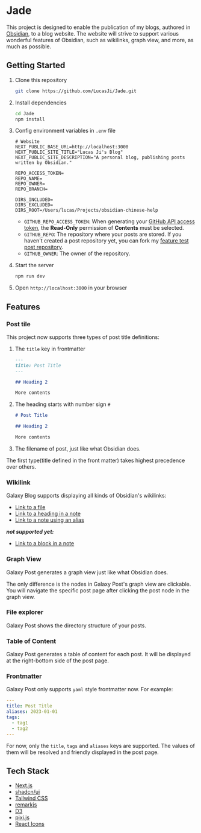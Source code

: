 # Jade

This project is designed to enable the publication of my blogs, authored
in [Obsidian](https://obsidian.md/), to a blog website. The website will strive to support various
wonderful features of Obsidian, such as wikilinks, graph view, and more, as much as possible.

## Getting Started

1. Clone this repository

   ```bash
   git clone https://github.com/LucasJi/Jade.git
   ```

2. Install dependencies

   ```bash
   cd Jade
   npm install
   ```

3. Config environment variables in `.env` file

   ```env
   # Website
   NEXT_PUBLIC_BASE_URL=http://localhost:3000
   NEXT_PUBLIC_SITE_TITLE="Lucas Ji's Blog"
   NEXT_PUBLIC_SITE_DESCRIPTION="A personal blog, publishing posts written by Obsidian."

   REPO_ACCESS_TOKEN=
   REPO_NAME=
   REPO_OWNER=
   REPO_BRANCH=

   DIRS_INCLUDED=
   DIRS_EXCLUDED=
   DIRS_ROOT=/Users/lucas/Projects/obsidian-chinese-help
   ```

    - `GITHUB_REPO_ACCESS_TOKEN`: When generating
      your [GitHub API access token](https://docs.github.com/en/authentication/keeping-your-account-and-data-secure/creating-a-personal-access-token),
      the **Read-Only** permission of **Contents** must be selected.
    - `GITHUB_REPO`: The repository where your posts are stored. If you haven't created a post
      repository yet, you can fork
      my [feature test post repository](https://github.com/LucasJi/obsidian-feature-demo-posts).
    - `GITHUB_OWNER`: The owner of the repository.

4. Start the server

   ```bash
   npm run dev
   ```

5. Open `http://localhost:3000` in your browser

## Features

### Post tile

This project now supports three types of post title definitions:

1. The `title` key in frontmatter

   ```md
   ---
   title: Post Title
   ---

   ## Heading 2

   More contents
   ```

2. The heading starts with number sign `#`

   ```md
   # Post Title

   ## Heading 2

   More contents
   ```

3. The filename of post, just like what Obsidian does.

The first type(title defined in the front matter) takes highest precedence over others.

### Wikilink

Galaxy Blog supports displaying all kinds of Obsidian's wikilinks:

- [Link to a file](https://help.obsidian.md/Linking+notes+and+files/Internal+links#Link+to+a+file)
- [Link to a heading in a note](https://help.obsidian.md/Linking+notes+and+files/Internal+links#Link+to+a+heading+in+a+note)
- [Link to a note using an alias](https://help.obsidian.md/Linking+notes+and+files/Aliases#Link+to+a+note+using+an+alias)

**_not supported yet:_**

- [Link to a block in a note](https://help.obsidian.md/Linking+notes+and+files/Internal+links#Link+to+a+block+in+a+note)

### Graph View

Galaxy Post generates a graph view just like what Obsidian does.

The only difference is the nodes in Galaxy Post's graph view are clickable. You will navigate the
specific post page after clicking the post node in the graph view.

### File explorer

Galaxy Post shows the directory structure of your posts.

### Table of Content

Galaxy Post generates a table of content for each post. It will be displayed at the right-bottom
side of the post page.

### Frontmatter

Galaxy Post only supports `yaml` style frontmatter now. For example:

```yaml
---
title: Post Title
aliases: 2023-01-01
tags:
  - tag1
  - tag2
---
```

For now, only the `title`, `tags` and `aliases` keys are supported. The values of them will be
resolved and friendly displayed in the post page.

## Tech Stack

- [Next.js](https://nextjs.org/)
- [shadcn/ui](https://ui.shadcn.com/)
- [Tailwind CSS](https://tailwindcss.com/)
- [remarkjs](https://github.com/remarkjs)
- [D3](https://d3js.org/)
- [pixi.js](https://pixijs.com/)
- [React Icons](https://react-icons.github.io/react-icons/)
